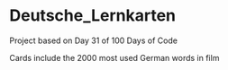 # Deutsche_Lernkarten

Project based on Day 31 of 100 Days of Code

Cards include the 2000 most used German words in film 
